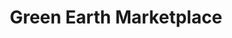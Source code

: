 ---
title: "Green Earth Marketplace"
url: /emmaus/green-earth-marketplace/
shop: Nahrungsergänzung
---
